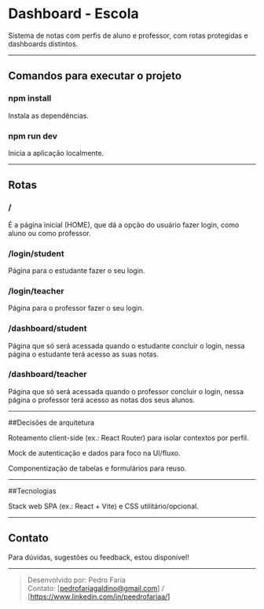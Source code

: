 # Dashboard - Escola

Sistema de notas com perfis de aluno e professor, com rotas protegidas e dashboards distintos.​

---

## Comandos para executar o projeto

### npm install

Instala as dependências.

### npm run dev

Inicia a aplicação localmente.

---

## Rotas

### /

É a página inicial (HOME), que dá a opção do usuário fazer login, como aluno ou como professor.

### /login/student

Página para o estudante fazer o seu login.

### /login/teacher

Página para o professor fazer o seu login.

### /dashboard/student

Página que só será acessada quando o estudante concluir o login, nessa página o estudante terá acesso as suas notas.

### /dashboard/teacher

Página que só será acessada quando o professor concluir o login, nessa página o professor terá acesso as notas dos seus alunos.

---

##Decisões de arquitetura

Roteamento client-side (ex.: React Router) para isolar contextos por perfil.​

Mock de autenticação e dados para foco na UI/fluxo.​

Componentização de tabelas e formulários para reuso.

---

##Tecnologias

Stack web SPA (ex.: React + Vite) e CSS utilitário/opcional.

---

## Contato

Para dúvidas, sugestões ou feedback, estou disponível!

---

> Desenvolvido por: Pedro Faria  
> Contato: [pedrofariagaldino@gmail.com] / [https://www.linkedin.com/in/peedrofariaa/]
